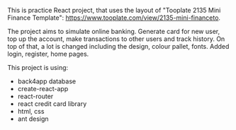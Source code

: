 This is practice React project, that uses the layout of "Tooplate 2135 Mini Finance Template":
https://www.tooplate.com/view/2135-mini-financeto.

The project aims to simulate online banking. Generate card for new user, top up the account, make transactions to other users and track history.
On top of that, a lot is changed including the design, colour pallet, fonts. Added login, register, home pages.

This project is using:
<ul>
    <li>back4app database</li>
    <li>create-react-app</li>
    <li>react-router</li>
    <li>react credit card library</li>
    <li>html, css</li>
    <li>ant design</li>
</ul>
